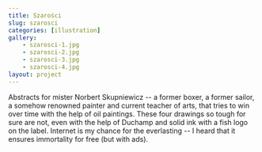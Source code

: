```yaml
---
title: Szarości
slug: szarosci
categories: [illustration]
gallery:
    - szarosci-1.jpg
    - szarosci-2.jpg
    - szarosci-3.jpg
    - szarosci-4.jpg
layout: project
---
```


Abstracts for mister Norbert Skupniewicz -- a former boxer, a former sailor, a somehow renowned painter and current teacher of arts, that tries to win over time with the help of oil paintings. These four drawings so tough for sure are not, even with the help of Duchamp and solid ink with a fish logo on the label. Internet is my chance for the everlasting -- I heard that it ensures immortality for free (but with ads).
